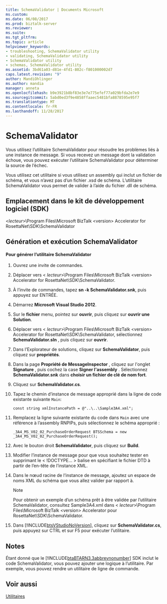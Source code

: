 ```yaml
---
title: SchemaValidator | Documents Microsoft
ms.custom: 
ms.date: 06/08/2017
ms.prod: biztalk-server
ms.reviewer: 
ms.suite: 
ms.tgt_pltfrm: 
ms.topic: article
helpviewer_keywords:
- troubleshooting, SchemaValidator utility
- validating, SchemaValidator utility
- SchemaValidator utility
- schemas, SchemaValidator utility
ms.assetid: 3bd61a03-d81e-4fd1-802c-f801000002d7
caps.latest.revision: "9"
author: MandiOhlinger
ms.author: mandia
manager: anneta
ms.openlocfilehash: b9e3921b8bf83e3e7e775efef77a029bfda2e7e9
ms.sourcegitcommit: 5abd0ed3f9e4858ffaaec5481bfa8878595e95f7
ms.translationtype: MT
ms.contentlocale: fr-FR
ms.lasthandoff: 11/28/2017
---
```

# <a name="schemavalidator"></a>SchemaValidator
Vous utilisez l’utilitaire SchemaValidator pour résoudre les problèmes liés à une instance de message. Si vous recevez un message dont la validation échoue, vous pouvez exécuter l’utilitaire SchemaValidator pour déterminer la source de l’échec.  
  
 Vous utilisez cet utilitaire si vous utilisez un assembly qui inclut un fichier de schéma, et vous n’avez pas d’un fichier .xsd de schéma. L’utilitaire SchemaValidator vous permet de valider à l’aide du fichier .dll de schéma.  
  
## <a name="location-in-sdk"></a>Emplacement dans le kit de développement logiciel (SDK)  
 \<*lecteur*\>\Program Files\Microsoft BizTalk \<version\> Accelerator for RosettaNet\SDK\SchemaValidator  
  
## <a name="building-and-running-schemavalidator"></a>Génération et exécution SchemaValidator  
  
#### <a name="to-build-the-schemavalidator-utility"></a>Pour générer l’utilitaire SchemaValidator  
  
1.  Ouvrez une invite de commandes.  
  
2.  Déplacer vers \< *lecteur*\>\Program Files\Microsoft BizTalk \<version\> Accelerator for RosettaNet\SDK\SchemaValidator.  
  
3.  À l’invite de commandes, tapez **sn -k SchemaValidator.snk**, puis appuyez sur ENTRÉE.  
  
4.  Démarrez **Microsoft Visual Studio 2012**.  
  
5.  Sur le **fichier** menu, pointez sur **ouvrir**, puis cliquez sur **ouvrir une Solution**.  
  
6.  Déplacer vers \< *lecteur*\>\Program Files\Microsoft BizTalk \<version\> Accelerator for RosettaNet\SDK\SchemaValidator, sélectionnez **SchemaValidator.sln** , puis cliquez sur **ouvrir**.  
  
7.  Dans l’Explorateur de solutions, cliquez sur **SchemaValidator**, puis cliquez sur **propriétés**.  
  
8.  Dans la page **Propriété de MessageInspector**  , cliquez sur l'onglet **Signature** , puis cochez la case **Signer l'assembly** . Sélectionnez **SchemaValidator.snk** dans **choisir un fichier de clé de nom fort**.  
  
9. Cliquez sur **SchemaValidator.cs**.  
  
10. Tapez le chemin d’instance de message approprié dans la ligne de code existante suivante `Main`:  
  
    ```  
    const string xmlInstancePath = @"..\..\Sample3A4.xml";  
    ```  
  
11. Remplacez la ligne suivante existante du code dans `Main` avec une référence à l’assembly RNPIPs, puis sélectionnez le schéma approprié :  
  
    ```  
    _3A4_MS_V02_02_PurchaseOrderRequest BTSSchema = new _3A4_MS_V02_02_PurchaseOrderRequest();  
    ```  
  
12. Avec le bouton droit **SchemaValidator**, puis cliquez sur **Build**.  
  
13. Modifier l’instance de message pour que vous souhaitez tester en supprimant le \< \!DOCTYPE... \> balise en spécifiant le fichier DTD à partir de l’en-tête de l’instance XML.  
  
14. Dans le nœud racine de l’instance de message, ajoutez un espace de noms XML du schéma que vous allez valider par rapport à.  
  
    > [!NOTE]
    >  Pour obtenir un exemple d’un schéma prêt à être validée par l’utilitaire SchemaValidator, consultez Sample3A4.xml dans \< *lecteur*\>\Program Files\Microsoft BizTalk \<version\> Accelerator pour RosettaNet\SDK\SchemaValidator.  
  
15. Dans [!INCLUDE[btsVStudioNoVersion](../../includes/btsvstudionoversion-md.md)], cliquez sur **SchemaValidator.cs**, puis appuyez sur CTRL et sur F5 pour exécuter l’utilitaire.  
  
## <a name="remarks"></a>Notes  
 Étant donné que le [!INCLUDE[btaBTARN3.3abbrevnonumber](../../includes/btabtarn3-3abbrevnonumber-md.md)] SDK inclut le code SchemaValidator, vous pouvez ajouter une logique à l’utilitaire. Par exemple, vous pouvez rendre un utilitaire de ligne de commande.  
  
## <a name="see-also"></a>Voir aussi  
 [Utilitaires](../../adapters-and-accelerators/accelerator-rosettanet/utilities1.md)